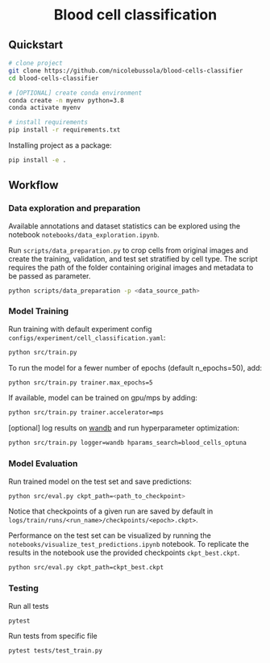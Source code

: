 <div align="center">

# Blood cell classification

</div>

##  Quickstart

```bash
# clone project
git clone https://github.com/nicolebussola/blood-cells-classifier
cd blood-cells-classifier

# [OPTIONAL] create conda environment
conda create -n myenv python=3.8
conda activate myenv

# install requirements
pip install -r requirements.txt
```

Installing project as a package:
```bash
pip install -e .
```

##  Workflow

### Data exploration and preparation
Available annotations and dataset statistics can be explored using the notebook  `notebooks/data_exploration.ipynb`.

Run `scripts/data_preparation.py` to crop cells from original images and create the training, validation, and test set stratified by cell type. The script requires the path of the folder containing original images and metadata to be passed as parameter.

```bash
python scripts/data_preparation -p <data_source_path>
```


### Model Training
Run training with default experiment config `configs/experiment/cell_classification.yaml`:

```bash
python src/train.py
```

To run the model for a fewer number of epochs (default n_epochs=50), add:
```bash
python src/train.py trainer.max_epochs=5
```


If available, model can be trained on gpu/mps by adding:
```bash
python src/train.py trainer.accelerator=mps
```

[optional] log results on [wandb](https://wandb.ai/site) and run hyperparameter optimization:
```bash
python src/train.py logger=wandb hparams_search=blood_cells_optuna
```


### Model Evaluation

Run trained model on the test set and save predictions:
```bash
python src/eval.py ckpt_path=<path_to_checkpoint>
```

Notice that checkpoints of a given run are saved by default in `logs/train/runs/<run_name>/checkpoints/<epoch>.ckpt>`.

Performance on the test set can be visualized by running the `notebooks/visualize_test_predictions.ipynb` notebook. To replicate the results in the notebook use the provided checkpoints `ckpt_best.ckpt`.

```bash
python src/eval.py ckpt_path=ckpt_best.ckpt
```

### Testing

Run all tests
```bash
pytest
```

Run tests from specific file
```bash
pytest tests/test_train.py
```
